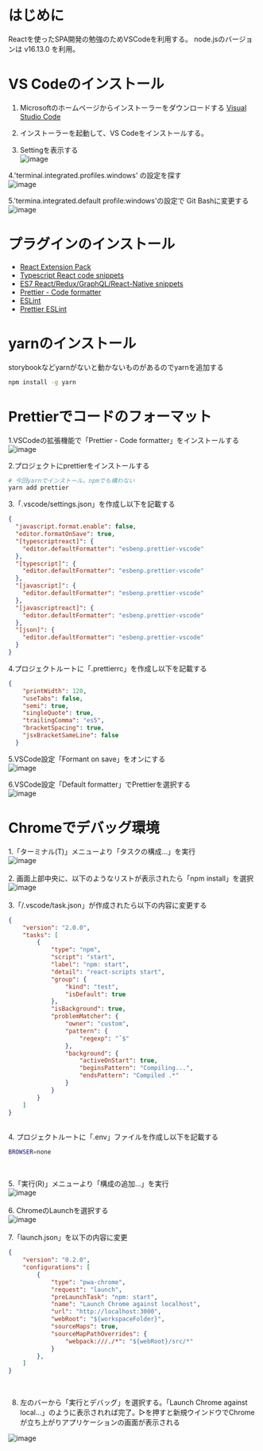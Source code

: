 # はじめに
Reactを使ったSPA開発の勉強のためVSCodeを利用する。
node.jsのバージョンは v16.13.0 を利用。

# VS Codeのインストール
1. Microsoftのホームページからインストーラーをダウンロードする
[Visual Studio Code](https://azure.microsoft.com/ja-jp/products/visual-studio-code/)
2. インストーラーを起動して、VS Codeをインストールする。

3. Settingを表示する<br/>
![image](https://user-images.githubusercontent.com/11504438/141645478-5ad3b033-e156-4f91-9b61-b8e20cb4d039.png)

4.'terminal.integrated.profiles.windows' の設定を探す<br/>
![image](https://user-images.githubusercontent.com/11504438/141645659-d7a2d948-93d0-4a37-800c-15f81d14c208.png)

5.'termina.integrated.default profile:windows'の設定で Git Bashに変更する<br/>
![image](https://user-images.githubusercontent.com/11504438/141645860-adacb101-fdf9-4b98-991f-3ff73fca3d8d.png)<br/>

# プラグインのインストール
- [React Extension Pack](https://marketplace.visualstudio.com/items?itemName=jawandarajbir.react-vscode-extension-pack)
- [Typescript React code snippets](https://marketplace.visualstudio.com/items?itemName=jawandarajbir.react-vscode-extension-pack)
- [ES7 React/Redux/GraphQL/React-Native snippets](https://marketplace.visualstudio.com/items?itemName=dsznajder.es7-react-js-snippets)
- [Prettier - Code formatter](https://marketplace.visualstudio.com/items?itemName=esbenp.prettier-vscode)
- [ESLint](https://marketplace.visualstudio.com/items?itemName=dbaeumer.vscode-eslint)
- [Prettier ESLint](https://marketplace.visualstudio.com/items?itemName=rvest.vs-code-prettier-eslint)

# yarnのインストール
storybookなどyarnがないと動かないものがあるのでyarnを追加する
```bash
npm install -g yarn
```

# Prettierでコードのフォーマット
1.VSCodeの拡張機能で「Prettier - Code formatter」をインストールする<br/>
![image](https://user-images.githubusercontent.com/11504438/140645260-56adb56d-eedf-478f-aa9f-1eeb28402649.png)

2.プロジェクトにprettierをインストールする<br/>
```bash
# 今回yarnでインストール。npmでも構わない
yarn add prettier
```

3.「.vscode/settings.json」を作成し以下を記載する<br/>
```json
{
  "javascript.format.enable": false,
  "editor.formatOnSave": true,
  "[typescriptreact]": {
    "editor.defaultFormatter": "esbenp.prettier-vscode"
  },
  "[typescript]": {
    "editor.defaultFormatter": "esbenp.prettier-vscode"
  },
  "[javascript]": {
    "editor.defaultFormatter": "esbenp.prettier-vscode"
  },
  "[javascriptreact]": {
    "editor.defaultFormatter": "esbenp.prettier-vscode"
  },
  "[json]": {
    "editor.defaultFormatter": "esbenp.prettier-vscode"
  }
}
```

4.プロジェクトルートに「.prettierrc」を作成し以下を記載する<br/>
```json
{
    "printWidth": 120,
    "useTabs": false,
    "semi": true,
    "singleQuote": true,
    "trailingComma": "es5",
    "bracketSpacing": true,
    "jsxBracketSameLine": false
  }
```

5.VSCode設定「Formant on save」をオンにする<br/>
![image](https://user-images.githubusercontent.com/11504438/140944466-95bbc308-855d-4e9c-b852-f4739e0fca74.png)

6.VSCode設定「Default formatter」でPrettierを選択する<br/>
![image](https://user-images.githubusercontent.com/11504438/140944732-78b15edd-6dca-4bbc-9be9-8df3418de4e5.png)



# Chromeでデバッグ環境
1.「ターミナル(T)」メニューより「タスクの構成…」を実行<br/>
![image](https://user-images.githubusercontent.com/11504438/140643950-4711e8ab-f87a-46f8-ba10-e79dfcf1a331.png)
<br/><br/>
2. 画面上部中央に、以下のようなリストが表示されたら「npm install」を選択<br/>
![image](https://user-images.githubusercontent.com/11504438/140644029-e2e9be26-e8dd-4403-a736-54c0f752ebba.png)
<br/><br/>
3.「/.vscode/task.json」が作成されたら以下の内容に変更する<br>
```json
{
    "version": "2.0.0",
    "tasks": [
        {
            "type": "npm",
            "script": "start",
            "label": "npm: start",
            "detail": "react-scripts start",
            "group": {
                "kind": "test",
                "isDefault": true
            },
            "isBackground": true,
            "problemMatcher": {
                "owner": "custom",
                "pattern": {
                    "regexp": "ˆ$"
                },
                "background": {
                    "activeOnStart": true,
                    "beginsPattern": "Compiling...",
                    "endsPattern": "Compiled .*"
                }
            }
        }
    ]
}
```
<br/>
4. プロジェクトルートに「.env」ファイルを作成し以下を記載する

```bash
BROWSER=none
```
<br/>

5.「実行(R)」メニューより「構成の追加…」を実行<br/>
![image](https://user-images.githubusercontent.com/11504438/140644121-33488045-a531-43c7-bdc8-00bb58b74279.png)
<br/><br/>
6. ChromeのLaunchを選択する<br/>
![image](https://user-images.githubusercontent.com/11504438/140644158-0258d1f8-837e-4b09-8981-eeed429f310a.png)
<br/><br/>
7.「launch.json」を以下の内容に変更

```json
{
    "version": "0.2.0",
    "configurations": [
        {
            "type": "pwa-chrome",
            "request": "launch",
            "preLaunchTask": "npm: start",
            "name": "Launch Chrome against localhost",
            "url": "http://localhost:3000",
            "webRoot": "${workspaceFolder}",
            "sourceMaps": true,
            "sourceMapPathOverrides": {
                "webpack:///./*": "${webRoot}/src/*"
            }
        },
    ]
}
```
<br/>

8. 左のバーから「実行とデバッグ」を選択する。「Launch Chrome against local...」のように表示されれば完了。▷を押すと新規ウインドウでChromeが立ち上がりアプリケーションの画面が表示される<br/>

![image](https://user-images.githubusercontent.com/11504438/140644240-960058b3-9ed8-461c-b5b5-2786a1f4e937.png)
<br/><br/>

